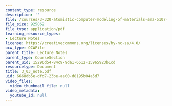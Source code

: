 ```yaml
---
content_type: resource
description: ''
file: /courses/3-320-atomistic-computer-modeling-of-materials-sma-5107-spring-2005/6668db5edfd723beaa00d8195b04a5d7_3_03_note.pdf
file_size: 925862
file_type: application/pdf
learning_resource_types:
- Lecture Notes
license: https://creativecommons.org/licenses/by-nc-sa/4.0/
ocw_type: OCWFile
parent_title: Lecture Notes
parent_type: CourseSection
parent_uid: 15296d54-84c9-9da1-6512-15965923b1cd
resourcetype: Document
title: 3_03_note.pdf
uid: 6668db5e-dfd7-23be-aa00-d8195b04a5d7
video_files:
  video_thumbnail_file: null
video_metadata:
  youtube_id: null
---
```

